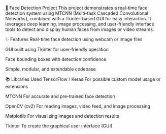 
🧠 Face Detection Project
This project demonstrates a real-time face detection system using MTCNN (Multi-task Cascaded Convolutional Networks), combined with a Tkinter-based GUI for easy interaction. It leverages deep learning, image processing, and user-friendly interface tools to detect and display human faces from images or video streams.

✨ Features
Real-time face detection using webcam or image files

GUI built using Tkinter for user-friendly operation

Face bounding boxes with detection confidence

Simple, modular, and extendable codebase

📚 Libraries Used
TensorFlow / Keras
For possible custom model usage or extensions

MTCNN
For accurate and pre-trained face detection

OpenCV (cv2)
For reading images, video feed, and image processing

Matplotlib
For visualizing images and detection results

Tkinter
To create the graphical user interface (GUI)




